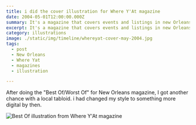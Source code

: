 ```yaml
---
title: i did the cover illustration for Where Y'At magazine
date: 2004-05-01T12:00:00.000Z
summary: It's a magazine that covers events and listings in new Orleans.
excerpt: It's a magazine that covers events and listings in new Orleans.
category: illustrations
image: ./static/img/timeline/whereyat-cover-may-2004.jpg
tags:
  - post 
  - New Orleans
  - Where Yat
  - magazines
  - illustration

---
```

After doing the "Best Of/Worst Of" for New Orleans magazine, I got another chance with a local tabloid. i had changed my style to something more digital by then.

![Best Of illustration from Where Y'At magazine](/static/img/illustrations/whereyat-cover-may-2004-1600.jpg "Best Of illustration from Where Y'At magazine")

